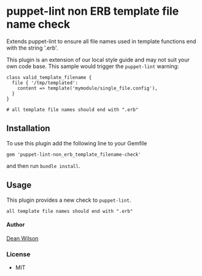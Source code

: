 # puppet-lint non ERB template file name check

Extends puppet-lint to ensure all file names used in template functions
end with the string '.erb'.

This plugin is an extension of our local style guide and may not suit
your own code base. This sample would trigger the `puppet-lint` warning:

    class valid_template_filename {
      file { '/tmp/templated':
        content => template('mymodule/single_file.config'),
      }
    }

    # all template file names should end with ".erb"


## Installation

To use this plugin add the following line to your Gemfile

    gem 'puppet-lint-non_erb_template_filename-check'

and then run `bundle install`.

## Usage

This plugin provides a new check to `puppet-lint`.

    all template file names should end with ".erb"

#### Author

[Dean Wilson](http://www.unixdaemon.net)

### License

 * MIT
